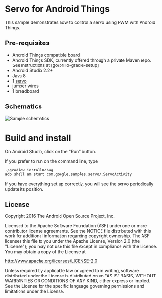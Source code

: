 Servo for Android Things
========================

This sample demonstrates how to control a servo using PWM with Android Things.

Pre-requisites
--------------

- Android Things compatible board
- Android Things SDK, currently offered through a private Maven repo. See
  instructions at [go/brillo-gradle-setup]
- Android Studio 2.2+
- Java 8
- 1 [servo](https://www.adafruit.com/products/169)
- jumper wires
- 1 breadboard


Schematics
----------
![Sample schematics](sample_schematics.png)


Build and install
=================

On Android Studio, click on the "Run" button.

If you prefer to run on the command line, type

```bash
./gradlew installDebug
adb shell am start com.google.samples.servo/.ServoActivity
```

If you have everything set up correctly, you will see the servo periodically update its position.


License
-------

Copyright 2016 The Android Open Source Project, Inc.

Licensed to the Apache Software Foundation (ASF) under one or more contributor
license agreements.  See the NOTICE file distributed with this work for
additional information regarding copyright ownership.  The ASF licenses this
file to you under the Apache License, Version 2.0 (the "License"); you may not
use this file except in compliance with the License.  You may obtain a copy of
the License at

  http://www.apache.org/licenses/LICENSE-2.0

Unless required by applicable law or agreed to in writing, software
distributed under the License is distributed on an "AS IS" BASIS, WITHOUT
WARRANTIES OR CONDITIONS OF ANY KIND, either express or implied.  See the
License for the specific language governing permissions and limitations under
the License.
